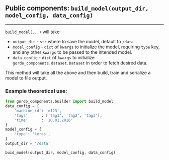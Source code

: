 ## Public components: `build_model(output_dir, model_config, data_config)`

----
 `build_model(...)` will take:
 - `output_dir` - `str` where to save the model, default to `/data`
 - `model_config` - `dict` of `kwargs` to initialize the model, requiring `type` key, and any other `kwargs` to be passed to the intended model.
 - `data_config` - `dict` of `kwargs` to initialize `gordo_components.dataset.Dataset` in order to fetch desired data.


This method will take all the above and then build, train and serialize a model to file output.


### Example theoretical use:

```python
from gordo_components.builder import build_model
data_config = {
    'machine_id': 'm123',
    'tags'      : ['tag1', 'tag2', 'tag3'],
    'time'      : '10.01.2016'
}
model_config = {
    'type': 'keras',
}
output_dir = '/data'

buid_model(output_dir, model_config, data_config)
```